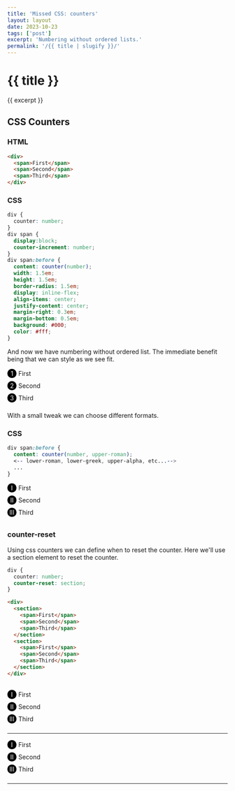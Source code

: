 ```yaml
---
title: 'Missed CSS: counters'
layout: layout
date: 2023-10-23
tags: ['post']
excerpt: 'Numbering without ordered lists.'
permalink: '/{{ title | slugify }}/'
---
```


<hgroup>
	<h1>{{ title }}</h1>
	<p>{{ excerpt }}</p>
</hgroup>

## CSS Counters

### HTML

```html
<div>
  <span>First</span>
  <span>Second</span>
  <span>Third</span>
</div>
```
### CSS

```css
div {
  counter: number;
}
div span {
  display:block;
  counter-increment: number;
}
div span:before {
  content: counter(number);
  width: 1.5em;
  height: 1.5em;
  border-radius: 1.5em;
  display: inline-flex;
  align-items: center;
  justify-content: center;
  margin-right: 0.3em;
  margin-bottom: 0.5em;
  background: #000;
  color: #fff;
}
```

<style>
	div.a {
		counter: number;
	}

	div.a span {
		display:block;
		counter-increment: number;
	}

	div.a span:before {
		content: counter(number);
		width: 1.5em;
		height: 1.5em;
		border-radius: 1.5em;
		display: inline-flex;
		align-items: center;
		justify-content: center;
		margin-right: 0.3em;
		margin-bottom: 0.5em;
		background: #000;
		color: #fff;
	}
</style>

And now we have numbering without ordered list.  The immediate benefit being that we can style as we see fit.

<div class="ui segment a">
  <span>First</span>
  <span>Second</span>
  <span>Third</span>
</div>

With a small tweak we can choose different formats.

### CSS

```css
div span:before {
  content: counter(number, upper-roman);
  <-- lower-roman, lower-greek, upper-alpha, etc...-->
  ...
}
```

<style>
	div.b {
		counter: numberB;
	}

	div.b span {
		display:block;
		counter-increment: numberB;
	}

	div.b span:before {
		content: counter(numberB, upper-roman);
		width: 1.5em;
		height: 1.5em;
		border-radius: 1.5em;
		display: inline-flex;
		align-items: center;
		justify-content: center;
		margin-right: 0.3em;
		margin-bottom: 0.5em;
		background: #000;
		color: #fff;
	}
</style>

<div class="ui segment b">
  <span>First</span>
  <span>Second</span>
  <span>Third</span>
</div>

### counter-reset

Using css counters we can define when to reset the counter.  Here we'll use a section element to reset the counter.

```css
div {
  counter: number;
  counter-reset: section;
}
```

```html
<div>
  <section>
    <span>First</span>
    <span>Second</span>
    <span>Third</span>
  </section>
  <section>
    <span>First</span>
    <span>Second</span>
    <span>Third</span>
  </section>
</div>
```

<style>
	div.c {
		counter: numberC;
		counter-reset: section;
	}

	div.c section {
		border-bottom: 1px solid #222;
		padding: 15px 0;
	}

	div.c span {
		display:block;
		counter-increment: numberC;
	}

	div.c span:before {
		content: counter(numberC, upper-roman);
		width: 1.5em;
		height: 1.5em;
		border-radius: 1.5em;
		display: inline-flex;
		align-items: center;
		justify-content: center;
		margin-right: 0.3em;
		margin-bottom: 0.5em;
		background: #000;
		color: #fff;

	}
</style>

<div class="ui segment c">
	<section>
		<span>First</span>
		<span>Second</span>
		<span>Third</span>
	</section>
	<section>
		<span>First</span>
		<span>Second</span>
		<span>Third</span>
	</section>
</div>

